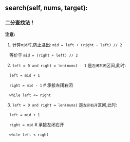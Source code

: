## search(self, nums, target):
### 二分查找法！

**注意:**

1. 计算`mid`时,防止溢出: `mid = left + (right - left) // 2`

&emsp;等价于 `mid = (right + left) // 2`

2. `left = 0 and right = len(nums) - 1`  是`左闭右闭`区间,此时:

&emsp;`left = mid + 1`

&emsp;`right = mid - 1`   # 承接左闭右闭

&emsp;`while left <= right`

3. `left = 0 and right = len(nums)` 是`左闭右开`区间,此时:

&emsp;`left = mid + 1`

&emsp;`right = mid`    # 承接左闭右开

&emsp;`while left < right`
